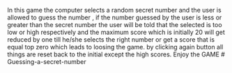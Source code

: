 In this game the computer selects a random secret number and the user is allowed to guess the number , if the number guessed by the user is less or greater than the secret number the user will be told that the selected is too low or high respectively and the maximum score which is initially 20 will get reduced by one till he/she selects the right number or get a score that is equal top zero which leads to loosing the game. by clicking again button all things are reset back to the initial except the high scores. Enjoy the GAME    # Guessing-a-secret-number
